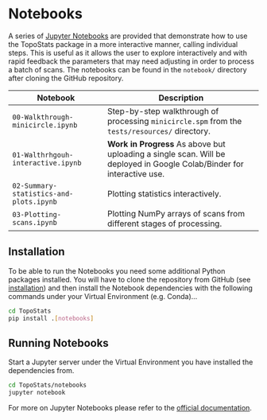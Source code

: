 # Notebooks

A series of [Jupyter Notebooks](https://www.jupyter.org) are provided that demonstrate how to use the TopoStats package
in a more interactive manner, calling individual steps. This is useful as it allows the user to explore interactively
and with rapid feedback the parameters that may need adjusting in order to process a batch of scans. The notebooks can
be found in the `notebook/` directory after cloning the GitHub repository.


| Notebook                                | Description                                                                                                             |
|-----------------------------------------|-------------------------------------------------------------------------------------------------------------------------|
| `00-Walkthrough-minicircle.ipynb`       | Step-by-step walkthrough of processing `minicircle.spm` from the `tests/resources/` directory.                          |
| `01-Walthrhgouh-interactive.ipynb`      | **Work in Progress** As above but uploading a single scan. Will be deployed in Google Colab/Binder for interactive use. |
| `02-Summary-statistics-and-plots.ipynb` | Plotting statistics interactively.                                                                                      |
| `03-Plotting-scans.ipynb`               | Plotting NumPy arrays of scans from different stages of processing.                                                     |


## Installation

To be able to run the Notebooks you need some additional Python packages installed. You will have to clone the
repository from GitHub (see [installation](installation#cloning-from-github)) and then install the Notebook dependencies
with the following commands under your Virtual Environment (e.g. Conda)...

``` bash
cd TopoStats
pip install .[notebooks]
```

## Running Notebooks

Start a Jupyter server under the Virtual Environment you have installed the dependencies from.

``` bash
cd TopoStats/notebooks
jupyter notebook
```

For more on Jupyter Notebooks please refer to the [official documentation](https://docs.jupyter.org/en/latest/).
